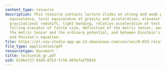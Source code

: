 ```yaml
---
content_type: resource
description: This resource contains lecture slides on strong and weak principles of
  equivalence, local equivalence of gravity and acceleration, elevator thought experiments,
  gravitational redshift, light bending, relative acceleration of test particles in
  falling elevator of finite size, definition of the metric tensor, and analogy between
  the metric tensor and the ordinary potential, and between Einstein's field equations
  and Poisson's equation.
file: https://ol-ocw-studio-app-qa.s3.amazonaws.com/courses/8-033-relativity-fall-2006/b24be73791d48753fc58b65efa2f691b_lecture16_gr.pdf
file_type: application/pdf
resourcetype: Document
title: lecture16_gr.pdf
uid: b24be737-91d4-8753-fc58-b65efa2f691b
---
```


